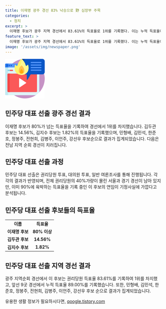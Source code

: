 ```yaml
---
title: 이재명 광주 경선 83% 낙승으로 野 심장부 주목
categories:
  - 정치
excerpt: >
  이재명 후보가 광주 지역 경선에서 83.61%의 득표율로 1위를 기록했다. 이는 누적 득표율이 89.00%로 상당한 선전을 보인 것과 관련하여, 이미 대다수의 지역에서 큰 격차로 1위를 기록하며 연임이 사실상 확정되었다는 분석이 나오고 있다. 다만, 김두관 후보가 호남에서 두 자릿수 득표율을 올리며 이전보다 선전 중이므로, 남은 경선에서의 성과가 주목받고 있다. 더불어민주당은 17일 서울에서 지역순회 경선을 종료하고, 18일에는 전당대회에서 당 대표 1명과 최고위원 5명을 선출할 예정이다.
feature_text: >
  이재명 후보가 광주 지역 경선에서 83.61%의 득표율로 1위를 기록했다. 이는 누적 득표율이 89.00%로 상당한 선전을 보인 것과 관련하여, 이미 대다수의 지역에서 큰 격차로 1위를 기록하며 연임이 사실상 확정되었다는 분석이 나오고 있다. 다만, 김두관 후보가 호남에서 두 자릿수 득표율을 올리며 이전보다 선전 중이므로, 남은 경선에서의 성과가 주목받고 있다. 더불어민주당은 17일 서울에서 지역순회 경선을 종료하고, 18일에는 전당대회에서 당 대표 1명과 최고위원 5명을 선출할 예정이다.
image: '/assets/img/newspaper.png'
---
```


<p><img src="/assets/img/news.png" alt="rentncar 속보" /></p>

<h2>민주당 대표 선출 광주 경선 결과</h2>

<p data-ke-size="size16">이재명 후보가 80%가 넘는 득표율을 기록하여 경선에서 1위를 차지했습니다. 김두관 후보는 14.56%, 김지수 후보는 1.82%의 득표율을 기록했으며, 민형배, 김민석, 한준호, 정봉주, 전현희, 김병주, 이언주, 강선우 후보순으로 결과가 집계되었습니다. 다음은 전남 지역 순회 경선이 치러집니다.</p>

<h2>민주당 대표 선출 과정</h2>

<p data-ke-size="size16">민주당 대표 선출은 권리당원 투표, 대의원 투표, 일반 여론조사를 통해 진행됩니다. 각각의 결과가 반영되며, 전체 권리당원의 40%가량이 몰린 서울과 경기 경선이 남아 있지만, 이미 90%에 육박하는 득표율을 기록 중인 이 후보의 연임이 기정사실에 가깝다고 분석됩니다.</p>

<h2>민주당 대표 선출 후보들의 득표율</h2>

<table>
  <tr>
    <td style="text-align: center; height: 17px;"><b>이름</b></td>
    <td style="text-align: center; height: 17px;"><b>득표율</b></td>
  </tr>
  <tr>
    <td style="text-align: center; height: 17px;"><b>이재명 후보</b></td>
    <td style="text-align: center; height: 17px;"><b>80% 이상</b></td>
  </tr>
  <tr>
    <td style="text-align: center; height: 17px;"><b>김두관 후보</b></td>
    <td style="text-align: center; height: 17px;"><b>14.56%</b></td>
  </tr>
  <tr>
    <td style="text-align: center; height: 17px;"><b>김지수 후보</b></td>
    <td style="text-align: center; height: 17px;"><b>1.82%</b></td>
  </tr>
</table>

<h2>민주당 대표 선출 지역 경선 결과</h2>

<p data-ke-size="size16">광주 지역순회 경선에서 이 후보는 권리당원 득표율 83.61%를 기록하여 1위를 차지했고, 앞선 9곳 경선에서 누적 득표율 89.00%를 기록했습니다. 또한, 민형배, 김민석, 한준호, 정봉주, 전현희, 김병주, 이언주, 강선우 후보 순으로 결과가 집계되었습니다.</p>
유용한 생활 정보가 필요하시다면, <a href="https://qoogle.tistory.com" rel="dofollow">qoogle.tistory.com</a>


